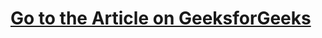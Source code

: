 # [Go to the Article on GeeksforGeeks](https://www.geeksforgeeks.org/sort-a-linked-list-of-0s-1s-or-2s/)